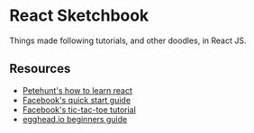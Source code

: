 # React Sketchbook
Things made following tutorials, and other doodles, in React JS.

## Resources

* [Petehunt's how to learn react](https://github.com/petehunt/react-howto)
* [Facebook's quick start guide](https://facebook.github.io/react/docs/hello-world.html)
* [Facebook's tic-tac-toe tutorial](https://facebook.github.io/react/tutorial/tutorial.html)
* [egghead.io beginners guide](https://egghead.io/courses/the-beginner-s-guide-to-reactjs)
